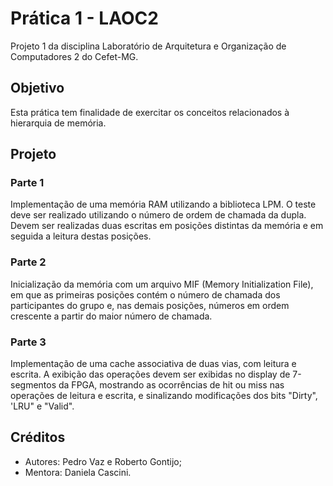 # Prática 1 - LAOC2
Projeto 1 da disciplina Laboratório de Arquitetura e Organização de Computadores 2 do Cefet-MG.

## Objetivo
Esta prática tem finalidade de exercitar os conceitos relacionados à hierarquia de memória.

## Projeto

### Parte 1
Implementação de uma memória RAM utilizando a biblioteca LPM. O teste deve ser realizado utilizando o número de ordem de chamada da dupla. Devem ser realizadas duas escritas em posições distintas da memória e em seguida a leitura destas posições.

### Parte 2
Inicialização da memória com um arquivo MIF (Memory Initialization File), em que as primeiras posições contém o número de chamada dos participantes do grupo e, nas demais posições, números em ordem crescente a partir do maior número de chamada.

### Parte 3
Implementação de uma cache associativa de duas vias, com leitura e escrita. A exibição das operações devem ser exibidas no display de 7-segmentos da FPGA, mostrando as ocorrências de hit ou miss nas operações de leitura e escrita, e sinalizando modificações dos bits "Dirty", 'LRU" e "Valid".

## Créditos
- Autores: Pedro Vaz e Roberto Gontijo;
- Mentora: Daniela Cascini.
